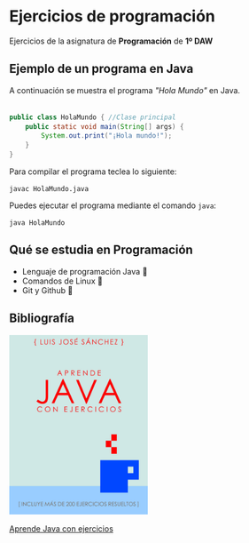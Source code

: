 # Ejercicios de programación

Ejercicios de la asignatura de **Programación** de **1º DAW**


## Ejemplo de un programa en Java 

A continuación se muestra el programa *"Hola Mundo"* en Java.

```Java

public class HolaMundo { //Clase principal
	public static void main(String[] args) {
		System.out.print("¡Hola mundo!");
	}
}
```
Para compilar el programa teclea lo siguiente:

```console
javac HolaMundo.java
```

Puedes ejecutar el programa mediante el comando `java`:

```console
java HolaMundo

```


## Qué se estudia en Programación

* Lenguaje de programación Java :muscle:
* Comandos de Linux  :clap:
* Git y Github  :two_women_holding_hands:


## Bibliografía

<img src="img/portada.jpeg" width="250px">

[Aprende Java con ejercicios](https://leanpub.com/aprendejava)
